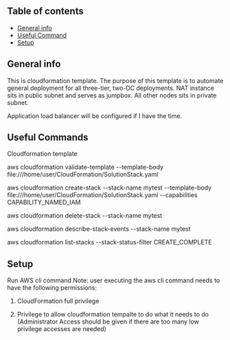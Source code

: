 ## Table of contents
* [General info](#general-info)
* [Useful Command](#usefule-command)
* [Setup](#setup)

## General info
This is cloudformation template. The purpose of this template is to automate general deployment for all three-tier, two-DC deployments. NAT instance sits in public subnet and serves as jumpbox. All other nodes sits in private subnet.

Application load balancer will be configured if I have the time.
	
## Useful Commands
Cloudformation template

<!--- aws cloudformation validate-template template-body file://SolutionStack.yml -->
aws cloudformation validate-template --template-body file:///home/user/CloudFormation/SolutionStack.yaml

aws cloudformation create-stack --stack-name mytest --template-body file:///home/user/CloudFormation/SolutionStack.yaml --capabilities CAPABILITY_NAMED_IAM

aws cloudformation delete-stack --stack-name mytest

aws cloudformation describe-stack-events --stack-name mytest

aws cloudformation list-stacks --stack-status-filter CREATE_COMPLETE

## Setup
Run AWS cli command
Note: user executing the aws cli command needs to have the following permissions:

1. CloudFormation full privilege

2. Privilege to allow cloudformation tempalte to do what it needs to do (Administrator Access should be given if there are too many low privilege accesses are needed)

```
